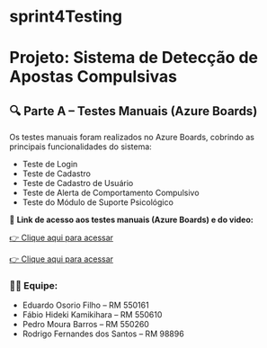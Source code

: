 # sprint4Testing

# Projeto: Sistema de Detecção de Apostas Compulsivas



## 🔍 Parte A – Testes Manuais (Azure Boards)
Os testes manuais foram realizados no Azure Boards, cobrindo as principais funcionalidades do sistema:
- Teste de Login
- Teste de Cadastro
- Teste de Cadastro de Usuário
- Teste de Alerta de Comportamento Compulsivo
- Teste do Módulo de Suporte Psicológico



📎 **Link de acesso aos testes manuais (Azure Boards) e do video:**

[👉 Clique aqui para acessar](https://youtu.be/ert34pOf0jc)

[👉 Clique aqui para acessar](https://dev.azure.com/RM550161/SPRINT4-TESTING/_workitems/recentlyupdated)


### 👨‍💻 Equipe:
 
- Eduardo Osorio Filho – RM 550161
- Fábio Hideki Kamikihara – RM 550610
- Pedro Moura Barros – RM 550260
- Rodrigo Fernandes dos Santos – RM 98896
 
